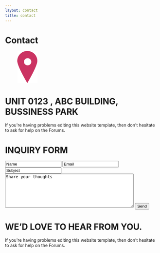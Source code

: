 ```yaml
---
layout: contact
title: contact
---
```

<div class="header" markdown="1">
<div  markdown="1">

# Contact

</div>
</div>
<div class="body">
<div >
<div markdown="1">
<figure><img src="images/check-in.png" alt=""></figure>
<!-- ![](images/check-in.png) -->

# UNIT 0123 , ABC BUILDING, BUSSINESS PARK
If you're having problems editing this website template, then don't hesitate to ask for help on the Forums.

</div>
</div>
</div>
<div class="footer" markdown="1">
<div class="contact" markdown="1">

# INQUIRY FORM

<form action="https://formspree.io/xpzalqdg" method="POST">
	<input type="text" name="name" value="Name" onblur="this.value=!this.value?'Name':this.value;" onfocus="this.select()" onclick="this.value='';">
	<input type="text" name="_replyto" value="Email" onblur="this.value=!this.value?'Email':this.value;" onfocus="this.select()" onclick="this.value='';">
	<input type="text" name="Subject" value="Subject" onblur="this.value=!this.value?'Subject':this.value;" onfocus="this.select()" onclick="this.value='';">
	<textarea name="meassage" cols="50" rows="7">Share your thoughts</textarea>
	<input type="submit" value="Send" id="submit">
</form>
</div>
<div class="section" markdown="1">

# WE’D LOVE TO HEAR FROM YOU.
If you're having problems editing this website template, then don't hesitate to ask for help on the Forums.

</div>
</div>
